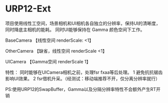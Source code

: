# URP12-Ext 

项目使用线性工空间，场景相机和UI相机各自独立的分辨率，保持UI的清晰度，同时降底主相机的能耗。
同时UI能够保持在 Gamma 颜色空间下工作。


BaseCamera 【线性空间 renderScale: <1】

OtherCamera 【缺省，线性空间 renderScale <1】

UICamera 【Gamma空间 renderScale 1】

特性：
同时能够在UICamera相机之前，处理fsr fxaa等后处理。
1 避免抗抗锯齿影响UI效果。
2 fsr借机升采。（经测试：移动端推荐不开，仅分离分辨率就行）

PS:使用URP12的SwapBuffer，Gamma以及分隔分辨率特性不会额外产生RT开销
